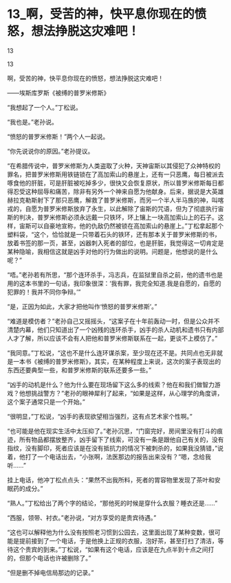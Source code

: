 # 13_啊，受苦的神，快平息你现在的愤怒，想法挣脱这灾难吧！

13

13

啊，受苦的神，快平息你现在的愤怒，想法挣脱这灾难吧！

——埃斯库罗斯《被缚的普罗米修斯》

“我想起了一个人。”丁松说。

“我也是。”老孙说。

“愤怒的普罗米修斯！”两个人一起说。

“你先说说你的原因。”老孙提议。

“在希腊传说中，普罗米修斯为人类盗取了火种，天神宙斯以其侵犯了众神特权的罪名，把普罗米修斯用铁链锁在了高加索山的悬崖上，还有一只恶鹰，每日被派去啄食他的肝脏，可是肝脏被吃掉多少，很快又会恢复原状，所以普罗米修斯每日都得忍受这种屈辱和痛苦，除非有另外一个神来自愿为他献身。后来，据说是大英雄赫拉克勒斯射下了那只恶鹰，解救了普罗米修斯，而另一个半人半马族的神，叫喀戎的，自愿为普罗米修斯放弃了永生，以此解除了宙斯的咒语，但为了彻底执行宙斯的判决，普罗米修斯必须永远戴一只铁环，环上镶上一块高加索山上的石子。这样，宙斯可以自豪地宣称，他的仇敌仍然被锁在高加索山的悬崖上。”丁松拿起那个塑料袋，“这个，恰恰就是一只带着石头的铁环，还有那本关于普罗米修斯的书，放着书签的那一页，甚至，凶器刺入死者的部位，也是肝脏，我觉得这一切肯定是某种隐喻，我相信这就是凶手对他的行为做出的说明。问题是，他想说的是什么呢？”

“唔。”老孙若有所思，“那个连环杀手，冯志兵，在监狱里自杀之前，他的遗书也是用的这本书里的一句话，我印象很深：‘我有罪，我完全知道.我是自愿的，自愿的犯罪的！我并不同你争辩。’”

“是，正因为如此，大家才把他叫作‘愤怒的普罗米修斯’。”

“难道是模仿者？”老孙自己又摇摇头，“这案子在十年前轰动一时，但是公众并不清楚内幕，他们只知道出了一个凶残的连环杀手，凶手的杀人动机和遗书只有内部人才了解，所以应该不会有人把他和普罗米修斯联系在一起，更谈不上模仿了。”

“我同意。”丁松说，“这也不是什么连环谋杀案，至少现在还不是。共同点也无非就是一本书《被缚的普罗米修斯》，其实，在某种程度上来说，这次的案子表现出的东西还要典型一些，和普罗米修斯的联系还要多一些。”

“凶手的动机是什么？他为什么要在现场留下这么多的线索？他在和我们做智力游戏？他想挑战警方？”老孙的眼神犀利了起来，“如果是这样，从心理学的角度讲，这个案子通常只是一个开始。”

“很明显，”丁松说，“凶手的表现欲望相当强烈，这有点艺术家个性啊。”

“也可能是他在现实生活中太压抑了。”老孙沉思，“门窗完好，房间里没有打斗的痕迹，所有物品都摆放整齐，凶手留下了线索，可没有一条是跟他自己有关的，没有指纹，没有脚印，死者应该是在没有抵抗力的情况下被刺杀的，如果我没猜错，”说着，他打了一个电话出去，“小张啊，法医那边的报告出来没有？”嗯，念给我听……”

挂上电话，他冲丁松点点头：“果然不出我所料，死者的胃容物里发现了茶叶和安眠药的成分。”

“熟人。”丁松给出了两个字的结论，“那他死的时候是穿什么衣服？睡衣还是……”

“西服，领带、衬衣。”老孙说，“对方享受的是贵宾待遇。”

“这也可以解释他为什么没有按照老习惯到公园去，这里面出现了某种变数，很可能是提前接到了一个电话，于是他换上正规的衣服，泡好茶，甚至打扫了清洁，等待这个贵宾的到来。”丁松说，“如果有这个电话，应该是在九点半到十点之间打的，但那个电话也许被删除了。”

“但是删不掉电信局那边的记录。”